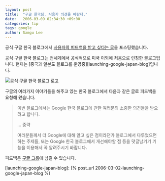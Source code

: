 ```yaml
---
layout: post
title:  "구글 한국팀, 사용자 의견을 바란다."
date:   2006-03-09 02:34:30 +09:00
categories: tip
tags: google
author: Samgu Lee
---
```

공식 구글 한국 블로그에서 [사용자의 피드백을 받고 싶다는 글](http://googlekoreablog.blogspot.com/2006/03/blog-post.html)을 포스팅했습니다.

공식 구글 한국 블로그는 전세계에서 공식적으로 미국 이외에 처음으로 런칭한 블로그입니다. 현재는 [중국과 일본도 블로그를 운영중][launching-google-japan-blog]입니다.

![공식 구글 한국 블로그 로고](https://googlekoreablog.blogspot.com/media/blog-sm.gif)

구글의 여러가지 이야기들을 해주고 있는 한국 블로그에서 다음과 같은 글로 피드백을 요청해 왔습니다.

> 이번 블로그에서는 Google 한국 블로그에 관한 여러분의 소중한 의견들을 받으려고 합니다.
>
> ... 중략
>
> 여러분들께서 더 Google에 대해 알고 싶은 점이라던가 블로그에서 다루었으면 하는 주제들, 또는 Google 한국 블로그에서 개선해야할 점 등을 덧글남기기 기능을 이용해서 꼭 알려주시기 바랍니다. 

피드백은 [구글 그룹](http://groups.google.co.kr/group/Google-Korea-Group/browse_thread/thread/da577f8ce0840473#)에 남길 수 있습니다.

[launching-google-japan-blog]: {% post_url 2006-03-02-launching-google-japan-blog %}